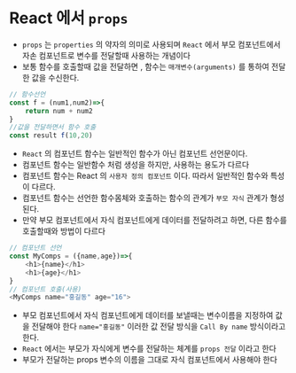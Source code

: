 # React 에서 `props`

- `props` 는 `properties` 의 약자의 의미로 사용되며 `React` 에서 부모 컴포넌트에서 자손 컴포넌트로 변수를 전달할때 사용하는 개념이다
- 보통 함수를 호출할때 값을 전달하면 , 함수는 `매개변수(arguments)` 를 통하여 전달한 값을 수신한다.

```javascript
// 함수선언
const f = (num1,num2)=>{
    return num + num2
}
//값을 전달하면서 함수 호출
const result f(10,20)
```

- `React` 의 컴포넌트 함수는 일반적인 함수가 아닌 컴포넌트 선언문이다.
- 컴포넌트 함수는 일반함수 처럼 생성을 하지만, 사용하는 용도가 다르다
- 컴포넌트 함수는 React 의 `사용자 정의 컴포넌트` 이다. 따라서 일반적인 함수와 특성이 다르다.
- 컴포넌트 함수는 선언한 함수몸체와 호출하는 함수의 관계가 `부모 자식` 관계가 형성된다.
- 만약 부모 컴포넌트에서 자식 컴포넌트에게 데이터를 전달하려고 하면, 다른 함수를 호출할때와 방법이 다르다

```javascript
// 컴포넌트 선언
const MyComps = ({name,age})=>{
    <h1>{name}</h1>
    <h1>{age}</h1>
}
// 컴포넌트 호출(사용)
<MyComps name="홍길동" age="16">
```

- 부모 컴포넌트에서 자식 컴포넌트에게 데이터를 보낼때는 변수이름을 지정하여 값을 전달해야 한다 `name="홍길동"` 이러한 값 전달 방식을 `Call By name` 방식이라고 한다.
- `React` 에서는 부모가 자식에게 변수를 전달하는 체계를 `props 전달` 이라고 한다
- 부모가 전달하는 props 변수의 이름을 그대로 자식 컴포넌트에서 사용해야 한다
